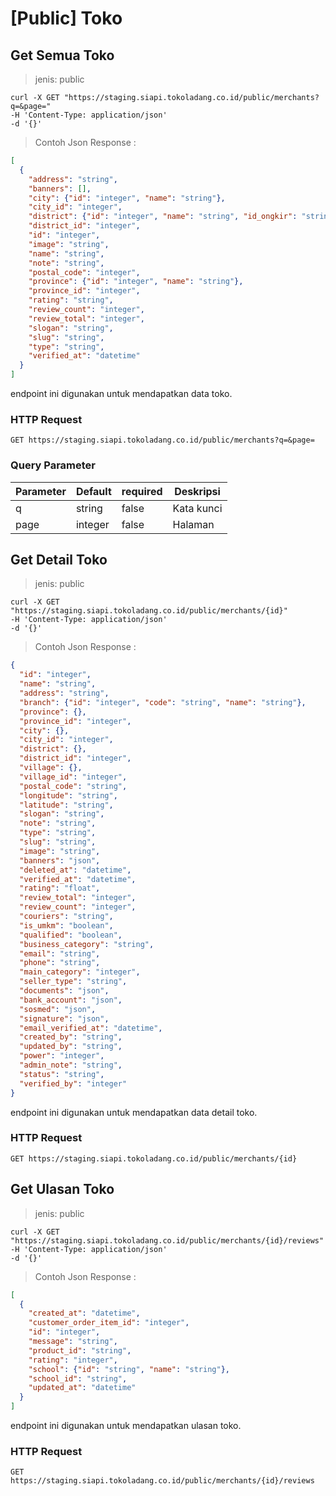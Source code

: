 # [Public] Toko

## Get Semua Toko

> jenis: public

```shell
curl -X GET "https://staging.siapi.tokoladang.co.id/public/merchants?q=&page="
-H 'Content-Type: application/json'
-d '{}'
```
> Contoh Json Response :

```json
[
  {
    "address": "string",
    "banners": [],
    "city": {"id": "integer", "name": "string"},
    "city_id": "integer",
    "district": {"id": "integer", "name": "string", "id_ongkir": "string"},
    "district_id": "integer",
    "id": "integer",
    "image": "string",
    "name": "string",
    "note": "string",
    "postal_code": "integer",
    "province": {"id": "integer", "name": "string"},
    "province_id": "integer",
    "rating": "string",
    "review_count": "integer",
    "review_total": "integer",
    "slogan": "string",
    "slug": "string",
    "type": "string",
    "verified_at": "datetime"
  }
]
```

endpoint ini digunakan untuk mendapatkan data toko.

### HTTP Request

`GET https://staging.siapi.tokoladang.co.id/public/merchants?q=&page=`

### Query Parameter

Parameter | Default | required | Deskripsi
--------- | ------- | -------- | -----------
q | string | false | Kata kunci
page | integer | false | Halaman

## Get Detail Toko

> jenis: public

```shell
curl -X GET "https://staging.siapi.tokoladang.co.id/public/merchants/{id}"
-H 'Content-Type: application/json'
-d '{}'
```
> Contoh Json Response :

```json
{
  "id": "integer",
  "name": "string",
  "address": "string",
  "branch": {"id": "integer", "code": "string", "name": "string"},
  "province": {},
  "province_id": "integer",
  "city": {},
  "city_id": "integer",
  "district": {},
  "district_id": "integer",
  "village": {},
  "village_id": "integer",
  "postal_code": "string",
  "longitude": "string",
  "latitude": "string",
  "slogan": "string",
  "note": "string",
  "type": "string",
  "slug": "string",
  "image": "string",
  "banners": "json",
  "deleted_at": "datetime",
  "verified_at": "datetime",
  "rating": "float",
  "review_total": "integer",
  "review_count": "integer",
  "couriers": "string",
  "is_umkm": "boolean",
  "qualified": "boolean",
  "business_category": "string",
  "email": "string",
  "phone": "string",
  "main_category": "integer",
  "seller_type": "string",
  "documents": "json",
  "bank_account": "json",
  "sosmed": "json",
  "signature": "json",
  "email_verified_at": "datetime",
  "created_by": "string",
  "updated_by": "string",
  "power": "integer",
  "admin_note": "string",
  "status": "string",
  "verified_by": "integer"
}
```

endpoint ini digunakan untuk mendapatkan data detail toko.

### HTTP Request

`GET https://staging.siapi.tokoladang.co.id/public/merchants/{id}`

## Get Ulasan Toko

> jenis: public

```shell
curl -X GET "https://staging.siapi.tokoladang.co.id/public/merchants/{id}/reviews"
-H 'Content-Type: application/json'
-d '{}'
```
> Contoh Json Response :

```json
[
  {
    "created_at": "datetime",
    "customer_order_item_id": "integer",
    "id": "integer",
    "message": "string",
    "product_id": "string",
    "rating": "integer",
    "school": {"id": "string", "name": "string"},
    "school_id": "string",
    "updated_at": "datetime"
  }
]
```

endpoint ini digunakan untuk mendapatkan ulasan toko.

### HTTP Request

`GET https://staging.siapi.tokoladang.co.id/public/merchants/{id}/reviews`
